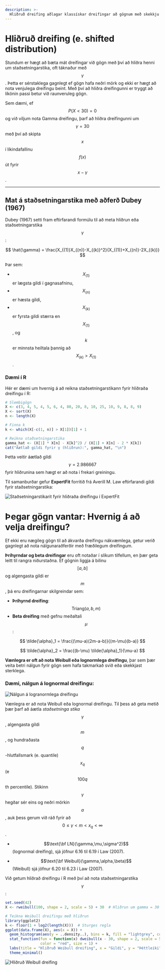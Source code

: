 ```yaml
---
description: >-
  Hliðruð dreifing aðlagar klassískar dreifingar að gögnum með skekkju eða náttúrulegum neðri mörkum, sem eykur nákvæmni í líkanagerð
---
```


# Hliðruð dreifing (e. shifted distribution)

Stundum er hægt að bæta mát dreifingar við gögn með því að hliðra henni um staðsetningarstika, oft
táknaður með $$\gamma$$. Þetta er sérstaklega gagnlegt ef gögn hafa neðri mörk og ekki er hægt að
nota venjulega dreifingu beint. Með því að hliðra dreifingunni er tryggt að líkönin passi betur við
raunveruleg gögn.

Sem dæmi, ef $$P(X < 30) = 0$$ og við viljum nota Gamma dreifingu, þarf að hliðra dreifingunni
um $$\gamma = 30$$ með því að skipta $$x$$ í líkindafallinu $$f(x)$$ út fyrir 
$$x - \gamma$$.

---

## Mat á staðsetningarstika með aðferð Dubey (1967)

Dubey (1967) setti fram eftirfarandi formúlu til að meta hliðrun eða staðsetningarstika 
$$\gamma$$:

$$ \hat{\gamma} = \frac{X_{(1)}X_{(n)}-X_{(k)}^2}{X_{(1)}+X_{(n)}-2X_{(k)}} $$

Þar sem:

- $$X_{(1)}$$ er lægsta gildi í gagnasafninu,
- $$X_{(n)}$$ er hæsta gildi,
- $$X_{(k)}$$ er fyrsta gildi stærra en $$X_{(1)}$$, og $$k$$ er minnsta heiltala þannig að 
  $$X_{(k)} > X_{(1)}$$.

### Dæmi í R

Hér er dæmi um hvernig á að reikna staðsetningarstikann fyrir hliðraða dreifingu í R:

```r
# Slembigögn
X <- c(3, 4, 5, 4, 5, 6, 4, 80, 20, 8, 10, 25, 10, 9, 8, 8, 9)
X <- sort(X)
n <- length(X)

# Finna k
k <- which(X[-c(1, n)] > X[1])[1] + 1

# Reikna staðsetningarstika
gamma_hat <- (X[1] * X[n] - X[k]^2) / (X[1] + X[n] - 2 * X[k])
cat("Áætlað gildi fyrir γ (hliðrun):", gamma_hat, "\n")
```

Þetta veitir áætlað gildi $$\gamma=2.986667$$ fyrir hliðrunina sem hægt er að nota í frekari 
greiningu.

Til samanburðar gefur **ExpertFit** forritið frá Averill M. Law eftirfarandi gildi fyrir
staðsetningarstika:

![Staðsetningarstikarit fyrir hliðraða dreifingu í ExpertFit](figs/shifted_distribution_expertfit.png)


# Þegar gögn vantar: Hvernig á að velja dreifingu?

Ef ekki eru nægileg gögn til að ákvarða dreifingu nákvæmlega, getur verið gagnlegt að nota
nálgunaraðferðir með fræðilegum dreifingum.

**Þríhyrndar og beta dreifingar** eru oft notaðar í slíkum tilfellum, en þær geta leitt til rangra
niðurstaðna. Ef gögnin liggja á bilinu $$[a,b]$$ og algengasta gildi er $$m$$, þá eru
dreifingarnar skilgreindar sem:

- **Þríhyrnd dreifing**: $$\text{Triang}(a, b, m)$$
- **Beta dreifing** með gefnu meðaltali $$\mu$$:

$$ \tilde{\alpha}_1 = \frac{(\mu-a)(2m-a-b)}{(m-\mu)(b-a)} $$

$$ \tilde{\alpha}_2 = \frac{(b-\mu) \tilde{\alpha}_1}{\mu-a} $$

**Vænlegra er oft að nota Weibull eða lognormlega dreifingu**, þar sem þær veita betri nálgun
fyrir gögn sem hafa takmarkað svið eða skekkjast sterklega.

### Dæmi, nálgun á lognormal dreifingu:

![Nálgun á logranormlega dreifingu](figs/nodata.jpg)

Vænlegra er að nota Weibull eða lognormal dreifingu. Til þess að
geta metið þær þarf að áætla *staðsetninga stika* $$\gamma$$, algengasta
gildi $$m$$, og hundraðasta $$q$$-hlutfallsmark (e. quantile) $$x_q$$ (e
$$100q$$th percentile). Stikinn $$\gamma$$ hegðar sér eins og neðri mörkin
$$a$$, auk þess gerum við ráð fyrir að $$0\le\gamma<m<x_q<\infty$$.

-   $$\text{\bf LN}(\gamma,\mu,\sigma^2)$$ (lognormal dreifing), sjá
    jöfnur 6.16 til 6.19 í Law (2007).

-   $$\text{\bf Weibull}(\gamma,\alpha,\beta)$$ (Weibull) sjá jöfnur 6.20
    til 6.23 í Law (2007).

Við getum hliðrað dreifingu í R með því að nota staðsetningarstika $$\gamma$$:

```r
set.seed(42)
X <- rweibull(100, shape = 2, scale = 5) + 30  # Hliðrun um gamma = 30

# Teikna Weibull dreifingu með hliðrun
library(ggplot2)
k <- floor(1 + log2(length(X)))  # Sturges regla
ggplot(data.frame(X), aes(x = X)) +
  geom_histogram(aes(y = ..density..), bins = k, fill = "lightgrey", color = "black", alpha = 0.7) +
  stat_function(fun = function(x) dweibull(x - 30, shape = 2, scale = 5),
                color = "red", size = 1) +
  labs(title = "Hliðruð Weibull dreifing", x = "Gildi", y = "Þéttleiki") +
  theme_minimal()
```

![Hliðruð Weibull dreifing](figs/distribution_shifted.jpg)
